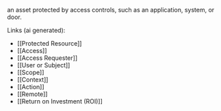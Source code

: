 an asset protected by access controls, such as an application, system, or door.

Links (ai generated):
 - [[Protected Resource]]
 - [[Access]]
 - [[Access Requester]]
 - [[User or Subject]]
 - [[Scope]]
 - [[Context]]
 - [[Action]]
 - [[Remote]]
 - [[Return on Investment (ROI)]]
